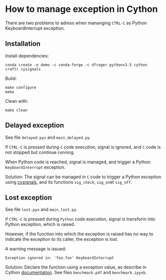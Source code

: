 # How to manage exception in Cython

There are two problems to adress when mananging `CTRL-C` as Python
KeyboardInterrupt exception.


## Installation


Install dependencies:

    conda create -n demo -c conda-forge -c dfroger python=3.5 cython craftr cysignals

Build:

    make configure
    make

Clean with:

    make clean


## Delayed exception


See file `delayed.pyx` and `main_delayed.py`.

If `CTRL-C` is pressed during `C` code execution, signal is ignored, and
`C` code is not stopped but continue running.

When Python code is reached, signal is managed, and trigger a Python
`KeyboardInterrupt` exception.

Solution: The signal can be managed in `C` code to trigger a Python exception
using [cysignals](http://cysignals.readthedocs.io), and its functions
`sig_check`, `sig_on`et `sig_off`.


## Lost exception


See file `lost.pyx` and `main_lost.py`.

if `CTRL-C` is pressed during `Python` code execution, signal is transform
into Python exception, which is raised.

However, if the function into which the exception is raised has no way to
indicate the exception to its caller, the exception is lost.

A warning message is issued:

    Exception ignored in: 'foo.foo' KeyboardInterrupt

Solution: Declare the function using a exception value, as describe in
Cython
[documentation](http://docs.cython.org/en/latest/src/reference/language_basics.html#error-and-exception-handling).
See files `benchmark.pdf` and `benchmark.ipynb`.
